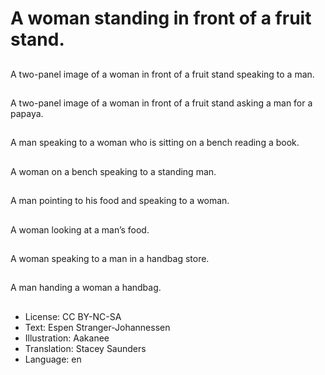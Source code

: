 # A woman standing in front of a fruit stand.

##
A two-panel image of a woman in front of a fruit stand speaking to a man.

##
A two-panel image of a woman in front of a fruit stand asking a man for a papaya.

##
A man speaking to a woman who is sitting on a bench reading a book.

##
A woman on a bench speaking to a standing man.

##
A man pointing to his food and speaking to a woman.

##
A woman looking at a man’s food.

##
A woman speaking to a man in a handbag store.

##
A man handing a woman a handbag.

##
* License: CC BY-NC-SA
* Text: Espen Stranger-Johannessen
* Illustration: Aakanee
* Translation: Stacey Saunders
* Language: en
